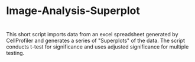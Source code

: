 # Image-Analysis-Superplot
#

This short script imports data from an excel spreadsheet generated by CellProfiler and generates a series of "Superplots" of the data.
The script conducts t-test for significance and uses adjusted significance for multiple testing.
